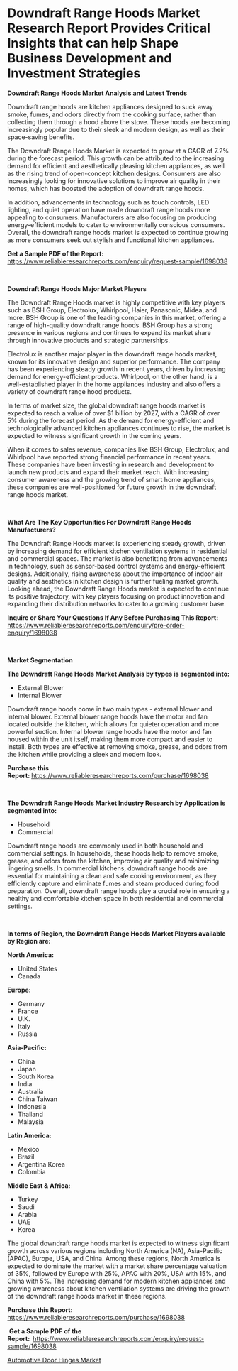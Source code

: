 <p><h1>Downdraft Range Hoods Market Research Report Provides Critical Insights that can help Shape Business Development and Investment Strategies</h1></p><p><strong>Downdraft Range Hoods Market Analysis and Latest Trends</strong></p>
<p><p>Downdraft range hoods are kitchen appliances designed to suck away smoke, fumes, and odors directly from the cooking surface, rather than collecting them through a hood above the stove. These hoods are becoming increasingly popular due to their sleek and modern design, as well as their space-saving benefits.</p><p>The Downdraft Range Hoods Market is expected to grow at a CAGR of 7.2% during the forecast period. This growth can be attributed to the increasing demand for efficient and aesthetically pleasing kitchen appliances, as well as the rising trend of open-concept kitchen designs. Consumers are also increasingly looking for innovative solutions to improve air quality in their homes, which has boosted the adoption of downdraft range hoods.</p><p>In addition, advancements in technology such as touch controls, LED lighting, and quiet operation have made downdraft range hoods more appealing to consumers. Manufacturers are also focusing on producing energy-efficient models to cater to environmentally conscious consumers. Overall, the downdraft range hoods market is expected to continue growing as more consumers seek out stylish and functional kitchen appliances.</p></p>
<p><strong>Get a Sample PDF of the Report:&nbsp;</strong> <a href="https://www.reliableresearchreports.com/enquiry/request-sample/1698038">https://www.reliableresearchreports.com/enquiry/request-sample/1698038</a></p>
<p>&nbsp;</p>
<p><strong>Downdraft Range Hoods Major Market Players</strong></p>
<p><p>The Downdraft Range Hoods market is highly competitive with key players such as BSH Group, Electrolux, Whirlpool, Haier, Panasonic, Midea, and more. BSH Group is one of the leading companies in this market, offering a range of high-quality downdraft range hoods. BSH Group has a strong presence in various regions and continues to expand its market share through innovative products and strategic partnerships.</p><p>Electrolux is another major player in the downdraft range hoods market, known for its innovative design and superior performance. The company has been experiencing steady growth in recent years, driven by increasing demand for energy-efficient products. Whirlpool, on the other hand, is a well-established player in the home appliances industry and also offers a variety of downdraft range hood products.</p><p>In terms of market size, the global downdraft range hoods market is expected to reach a value of over $1 billion by 2027, with a CAGR of over 5% during the forecast period. As the demand for energy-efficient and technologically advanced kitchen appliances continues to rise, the market is expected to witness significant growth in the coming years.</p><p>When it comes to sales revenue, companies like BSH Group, Electrolux, and Whirlpool have reported strong financial performance in recent years. These companies have been investing in research and development to launch new products and expand their market reach. With increasing consumer awareness and the growing trend of smart home appliances, these companies are well-positioned for future growth in the downdraft range hoods market.</p></p>
<p>&nbsp;</p>
<p><strong>What Are The Key Opportunities For Downdraft Range Hoods Manufacturers?</strong></p>
<p><p>The Downdraft Range Hoods market is experiencing steady growth, driven by increasing demand for efficient kitchen ventilation systems in residential and commercial spaces. The market is also benefitting from advancements in technology, such as sensor-based control systems and energy-efficient designs. Additionally, rising awareness about the importance of indoor air quality and aesthetics in kitchen design is further fueling market growth. Looking ahead, the Downdraft Range Hoods market is expected to continue its positive trajectory, with key players focusing on product innovation and expanding their distribution networks to cater to a growing customer base.</p></p>
<p><strong>Inquire or Share Your Questions If Any Before Purchasing This Report:</strong> <a href="https://www.reliableresearchreports.com/enquiry/pre-order-enquiry/1698038">https://www.reliableresearchreports.com/enquiry/pre-order-enquiry/1698038</a></p>
<p>&nbsp;</p>
<p><strong>Market Segmentation</strong></p>
<p><strong>The Downdraft Range Hoods Market Analysis by types is segmented into:</strong></p>
<p><ul><li>External Blower</li><li>Internal Blower</li></ul></p>
<p><p>Downdraft range hoods come in two main types - external blower and internal blower. External blower range hoods have the motor and fan located outside the kitchen, which allows for quieter operation and more powerful suction. Internal blower range hoods have the motor and fan housed within the unit itself, making them more compact and easier to install. Both types are effective at removing smoke, grease, and odors from the kitchen while providing a sleek and modern look.</p></p>
<p><strong>Purchase this Report:&nbsp;</strong><a href="https://www.reliableresearchreports.com/purchase/1698038">https://www.reliableresearchreports.com/purchase/1698038</a></p>
<p>&nbsp;</p>
<p><strong>The Downdraft Range Hoods Market Industry Research by Application is segmented into:</strong></p>
<p><ul><li>Household</li><li>Commercial</li></ul></p>
<p><p>Downdraft range hoods are commonly used in both household and commercial settings. In households, these hoods help to remove smoke, grease, and odors from the kitchen, improving air quality and minimizing lingering smells. In commercial kitchens, downdraft range hoods are essential for maintaining a clean and safe cooking environment, as they efficiently capture and eliminate fumes and steam produced during food preparation. Overall, downdraft range hoods play a crucial role in ensuring a healthy and comfortable kitchen space in both residential and commercial settings.</p></p>
<p>&nbsp;</p>
<p><strong>In terms of Region, the Downdraft Range Hoods Market Players available by Region are:</strong></p>
<p>
    <p> <strong> North America: </strong>
        <ul>
            <li>United States</li>
            <li>Canada</li>
        </ul>
        </p> 
    <p> <strong> Europe: </strong>
        <ul>
            <li>Germany</li>
            <li>France</li>
            <li>U.K.</li>
            <li>Italy</li>
            <li>Russia</li>
        </ul>
        </p> 
    <p> <strong> Asia-Pacific: </strong>
        <ul>
            <li>China</li>
            <li>Japan</li>
            <li>South Korea</li>
            <li>India</li>
            <li>Australia</li>
            <li>China Taiwan</li>
            <li>Indonesia</li>
            <li>Thailand</li>
            <li>Malaysia</li>
        </ul>
        </p> 
    <p> <strong> Latin America: </strong>
        <ul>
            <li>Mexico</li>
            <li>Brazil</li>
            <li>Argentina Korea</li>
            <li>Colombia</li>
        </ul>
        </p> 
    <p> <strong> Middle East & Africa: </strong>
        <ul>
            <li>Turkey</li>
            <li>Saudi</li>
            <li>Arabia</li>
            <li>UAE</li>
            <li>Korea</li>
        </ul>
    </p>
    </p>
<p><p>The global downdraft range hoods market is expected to witness significant growth across various regions including North America (NA), Asia-Pacific (APAC), Europe, USA, and China. Among these regions, North America is expected to dominate the market with a market share percentage valuation of 35%, followed by Europe with 25%, APAC with 20%, USA with 15%, and China with 5%. The increasing demand for modern kitchen appliances and growing awareness about kitchen ventilation systems are driving the growth of the downdraft range hoods market in these regions.</p></p>
<p><strong>Purchase this Report: </strong><a href="https://www.reliableresearchreports.com/purchase/1698038">https://www.reliableresearchreports.com/purchase/1698038</a></p>
<p>&nbsp;<strong>Get a Sample PDF of the Report:&nbsp;&nbsp;</strong><a href="https://www.reliableresearchreports.com/enquiry/request-sample/1698038">https://www.reliableresearchreports.com/enquiry/request-sample/1698038</a></p>
<p><strong></strong></p>
<p><p><a href="https://zircon-bluebell-299.notion.site/Automotive-Door-Hinges-Market-Size-Market-Share-and-Global-Market-Analysis-Report-2024-2031-2dcee01420444662af82e4b256dfd8a5">Automotive Door Hinges Market</a></p></p>